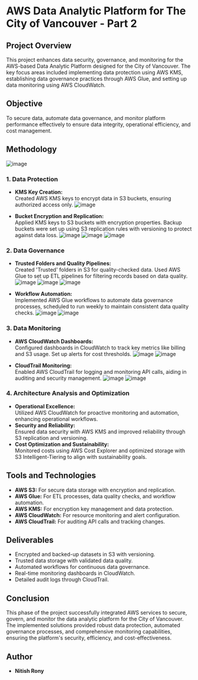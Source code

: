 # AWS Data Analytic Platform for The City of Vancouver - Part 2

## Project Overview
This project enhances data security, governance, and monitoring for the AWS-based Data Analytic Platform designed for the City of Vancouver. The key focus areas included implementing data protection using AWS KMS, establishing data governance practices through AWS Glue, and setting up data monitoring using AWS CloudWatch.

## Objective
To secure data, automate data governance, and monitor platform performance effectively to ensure data integrity, operational efficiency, and cost management.

## Methodology
![image](https://github.com/user-attachments/assets/8a654513-2e7d-408c-bb8a-84b613a67b4b)


### 1. Data Protection
- **KMS Key Creation:**  
  Created AWS KMS keys to encrypt data in S3 buckets, ensuring authorized access only.
  ![image](https://github.com/user-attachments/assets/2c29defc-4c10-4577-9820-d5abfb6e0070)

- **Bucket Encryption and Replication:**  
  Applied KMS keys to S3 buckets with encryption properties. Backup buckets were set up using S3 replication rules with versioning to protect against data loss.
  ![image](https://github.com/user-attachments/assets/25d0af99-a2ce-440a-a9cf-a3d673c1e71d)
  ![image](https://github.com/user-attachments/assets/ae4e746f-e650-40d6-998a-af4c4bbf683f)
  ![image](https://github.com/user-attachments/assets/ae8eb2b1-ba2f-4e58-add5-fa988666e719)




### 2. Data Governance
- **Trusted Folders and Quality Pipelines:**  
  Created 'Trusted' folders in S3 for quality-checked data. Used AWS Glue to set up ETL pipelines for filtering records based on data quality.
  ![image](https://github.com/user-attachments/assets/e0615513-f666-42f9-947f-a75ca3b6114a)
  ![image](https://github.com/user-attachments/assets/9556230f-d0bf-40b3-9d15-16cd3ece2d02)
  ![image](https://github.com/user-attachments/assets/8dfb9ed0-aa68-4889-943c-482649dc2bfc)


- **Workflow Automation:**  
  Implemented AWS Glue workflows to automate data governance processes, scheduled to run weekly to maintain consistent data quality checks.
  ![image](https://github.com/user-attachments/assets/b6a9e4f1-7da4-49c9-99c7-4b6a37483dc8)
  ![image](https://github.com/user-attachments/assets/21916e16-83a2-435e-be2b-57fa40c351ad)



### 3. Data Monitoring
- **AWS CloudWatch Dashboards:**  
  Configured dashboards in CloudWatch to track key metrics like billing and S3 usage. Set up alerts for cost thresholds.
  ![image](https://github.com/user-attachments/assets/e363b1c5-efa3-4889-b2eb-e3cea46f6806)
  ![image](https://github.com/user-attachments/assets/90401ef7-6287-4fce-9a23-dba32d2eb983)


- **CloudTrail Monitoring:**  
  Enabled AWS CloudTrail for logging and monitoring API calls, aiding in auditing and security management.
  ![image](https://github.com/user-attachments/assets/917e066b-2ed2-4bd1-91e9-95dbf37707af)
  ![image](https://github.com/user-attachments/assets/e1430082-56de-4f1b-9e9c-cb93b33ee0b5)


  

### 4. Architecture Analysis and Optimization
- **Operational Excellence:**  
  Utilized AWS CloudWatch for proactive monitoring and automation, enhancing operational workflows.
- **Security and Reliability:**  
  Ensured data security with AWS KMS and improved reliability through S3 replication and versioning.
- **Cost Optimization and Sustainability:**  
  Monitored costs using AWS Cost Explorer and optimized storage with S3 Intelligent-Tiering to align with sustainability goals.

## Tools and Technologies
- **AWS S3:** For secure data storage with encryption and replication.
- **AWS Glue:** For ETL processes, data quality checks, and workflow automation.
- **AWS KMS:** For encryption key management and data protection.
- **AWS CloudWatch:** For resource monitoring and alert configuration.
- **AWS CloudTrail:** For auditing API calls and tracking changes.

## Deliverables
- Encrypted and backed-up datasets in S3 with versioning.
- Trusted data storage with validated data quality.
- Automated workflows for continuous data governance.
- Real-time monitoring dashboards in CloudWatch.
- Detailed audit logs through CloudTrail.

## Conclusion
This phase of the project successfully integrated AWS services to secure, govern, and monitor the data analytic platform for the City of Vancouver. The implemented solutions provided robust data protection, automated governance processes, and comprehensive monitoring capabilities, ensuring the platform's security, efficiency, and cost-effectiveness.

## Author
- **Nitish Rony**  

